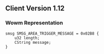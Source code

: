 ## Client Version 1.12

### Wowm Representation
```rust,ignore
smsg SMSG_AREA_TRIGGER_MESSAGE = 0x02B8 {
    u32 length;    
    CString message;    
}

```
